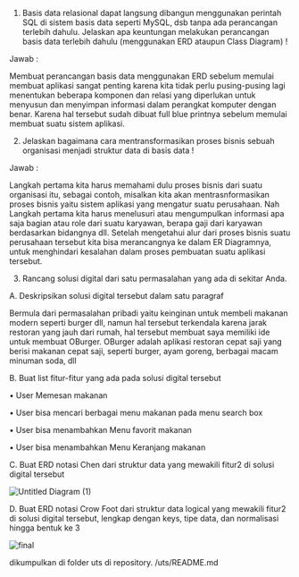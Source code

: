 1. Basis data relasional dapat langsung dibangun menggunakan perintah SQL di sistem basis data seperti MySQL, dsb tanpa ada perancangan terlebih dahulu. 
Jelaskan apa keuntungan melakukan perancangan basis data terlebih dahulu (menggunakan ERD ataupun Class Diagram) !

Jawab :


Membuat perancangan basis data menggunakan ERD sebelum memulai membuat aplikasi sangat penting karena kita tidak perlu pusing-pusing lagi menentukan beberapa komponen dan relasi yang diperlukan untuk menyusun dan menyimpan informasi dalam perangkat komputer dengan benar. Karena hal tersebut sudah dibuat full blue printnya sebelum memulai membuat suatu sistem aplikasi.

2. Jelaskan bagaimana cara mentransformasikan proses bisnis sebuah organisasi menjadi struktur data di basis data !

Jawab :


Langkah pertama kita harus memahami dulu proses bisnis dari suatu organisasi itu, sebagai contoh, misalkan kita akan mentrasnformasikan proses bisnis yaitu sistem aplikasi yang mengatur suatu perusahaan. Nah Langkah pertama kita harus menelusuri atau mengumpulkan informasi apa saja bagian atau role dari suatu karyawan, berapa gaji dari karyawan berdasarkan bidangnya dll. Setelah mengetahui alur dari proses bisnis suatu perusahaan tersebut kita bisa merancangnya ke dalam ER Diagramnya, untuk menghindari kesalahan dalam proses pembuatan suatu aplikasi tersebut.

 
3. Rancang solusi digital dari satu permasalahan yang ada di sekitar Anda. 



A. Deskripsikan solusi digital tersebut dalam satu paragraf


Bermula dari permasalahan pribadi yaitu keinginan untuk membeli makanan modern seperti burger dll, namun hal tersebut terkendala karena jarak restoran yang jauh dari rumah, hal tersebut membuat saya memiliki ide untuk membuat OBurger. OBurger adalah aplikasi restoran cepat saji yang berisi makanan cepat saji, seperti burger, ayam goreng, berbagai macam minuman soda, dll


B. Buat list fitur-fitur yang ada pada solusi digital tersebut

•	User Memesan makanan

•	User bisa mencari berbagai menu makanan pada menu search box

•	User bisa menambahkan Menu favorit makanan

•	User bisa menambahkan Menu Keranjang makanan


C. Buat ERD notasi Chen dari struktur data yang mewakili fitur2 di solusi digital tersebut


![Untitled Diagram (1)](https://user-images.githubusercontent.com/71611488/164351958-7b46ff4f-556a-4656-a48b-a78c9d155d1b.jpg)



D. Buat ERD notasi Crow Foot dari struktur data logical yang mewakili fitur2 di solusi digital tersebut, lengkap dengan keys, tipe data, dan normalisasi hingga bentuk ke 3


 
![final](https://user-images.githubusercontent.com/71611488/164350627-8166713f-e2cb-42b5-8dc1-11259e4626b1.jpg)


dikumpulkan di folder uts di repository. /uts/README.md
